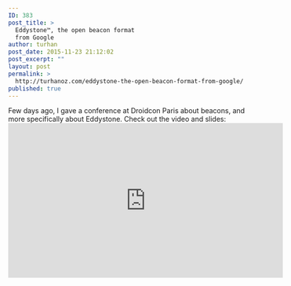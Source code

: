 ```yaml
---
ID: 383
post_title: >
  Eddystone™, the open beacon format
  from Google
author: turhan
post_date: 2015-11-23 21:12:02
post_excerpt: ""
layout: post
permalink: >
  http://turhanoz.com/eddystone-the-open-beacon-format-from-google/
published: true
---
```

Few days ago, I gave a conference at Droidcon Paris about beacons, and more specifically about Eddystone. Check out the video and slides:   <iframe width="560" height="315" src="https://www.youtube.com/embed/HR3X5h9xdno" frameborder="0" allowfullscreen></iframe> <script async class="speakerdeck-embed" data-id="75d9339018614a7098c7b755d9659196" data-ratio="1.33333333333333" src="//speakerdeck.com/assets/embed.js"></script>